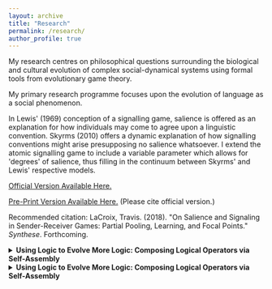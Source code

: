 ```yaml
---
layout: archive
title: "Research"
permalink: /research/
author_profile: true
---
```


My research centres on philosophical questions surrounding the biological and cultural evolution of complex social-dynamical systems using formal tools from evolutionary game theory.

My primary research programme focuses upon the evolution of language as a social phenomenon.

In Lewis&apos; (1969) conception of a signalling game, salience is offered as an explanation for how individuals may come to agree upon a linguistic convention. Skyrms (2010) offers a dynamic explanation of how signalling conventions might arise presupposing no salience whatsoever. I extend the atomic signalling game to include a variable parameter which allows for &apos;degrees&apos; of salience, thus filling in the continuum between Skyrms&apos; and Lewis&apos; respective models.

[Official Version Available Here.](https://doi.org/10.1007/s11229-018-1766-z "Salience and Signaling, Synthese")

[Pre-Print Version Available Here.](https://travislacroix.github.io/files/2018-03-20-Salience-and-Signalling.pdf "Salience and Signaling, Pre-Print") (Please cite official version.)

Recommended citation: LaCroix, Travis. (2018). "On Salience and Signaling in Sender-Receiver Games: Partial Pooling, Learning, and Focal Points." _Synthese_. Forthcoming.

<details>
   <summary><a> <strong> Using Logic to Evolve More Logic: Composing Logical Operators via Self-Assembly </strong></a> </summary>
      <p>
         We examine how power might influence the cultural evolution of inequitable norms between discernible groups (such as gender or racial groups) in a population of otherwise identical individuals.
      </p>
      <p>
         [Pre-Print Version Available Here.](http://philsci-archive.pitt.edu/14318/) (Please cite published version, if available.)
      </p>
      <p>
         Recommended citation: LaCroix, Travis and Cailin O'Connor. (2018). "Power by Association." Unpublished.
      </p>
</details>

<details>
   <summary><a> <strong> Using Logic to Evolve More Logic: Composing Logical Operators via Self-Assembly </strong></a> </summary>
      <p>
         In Lewis&apos; (1969) conception of a signalling game, salience is offered as an explanation for how individuals may come to agree upon a linguistic convention. Skyrms (2010) offers a dynamic explanation of how signalling conventions might arise presupposing no salience whatsoever. I extend the atomic signalling game to include a variable parameter which allows for &apos;degrees&apos; of salience, thus filling in the continuum between Skyrms&apos; and Lewis&apos; respective models.
      </p>
      <p>
         [Official Version Available Here.](https://doi.org/10.1007/s11229-018-1766-z "Salience and Signaling, Synthese")
      </p>
      <p>
         [Pre-Print Version Available Here.](https://travislacroix.github.io/files/2018-03-20-Salience-and-Signalling.pdf "Salience and Signaling, Pre-Print") (Please cite official version.)
      </p>
      <p>
         Recommended citation: LaCroix, Travis. (2018). "On Salience and Signaling in Sender-Receiver Games: Partial Pooling, Learning, and Focal Points." <i>Synthese</i>. Forthcoming.
      </p>
</details>
